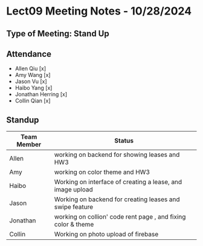 # Lect09 Meeting Notes - 10/28/2024

## Type of Meeting: Stand Up

## Attendance

- Allen Qiu [x]
- Amy Wang [x]
- Jason Vu [x]
- Haibo Yang [x]
- Jonathan Herring [x]
- Collin Qian [x]

## Standup

| Team Member | Status                                                                                            |
| ----------- | ------------------------------------------------------------------------------------------------- |
| Allen       | working on backend for showing leases and HW3                              |
| Amy         | working on color theme and HW3 |
| Haibo       | Working on interface of creating a lease, and image upload                                                 |
| Jason       | Working on backend for creating leases and swipe feature                                                                             |
| Jonathan    | working on collion' code rent page , and fixing color & theme                 |
| Collin      | Working on photo upload of firebase            |
